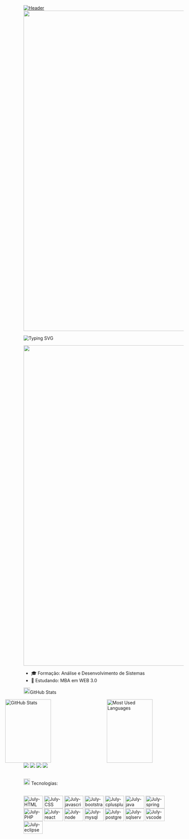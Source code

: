 <a href="https://github.com/julyellens-w5i">
    <img src="https://raw.githubusercontent.com/joaopauloaramuni/joaopauloaramuni/main/img/header_aramuni.png" alt="Header" />
</a>

<!-- linha gradiente -->
<img src="https://user-images.githubusercontent.com/74038190/212284115-f47cd8ff-2ffb-4b04-b5bf-4d1c14c0247f.gif" width="1010">

<!--Hello my namee is-->
![Typing SVG](https://readme-typing-svg.herokuapp.com/?color=6e23de&size=45&center=true&vCenter=true&width=1000&lines=Olá,+Meu+nome+é+Julyellen+Santos!;Eu+sou+Desenvolvedora+de+Sistemas;+Seja+bem+vindo(a)!;)

<!-- linha gradiente -->
<img src="https://user-images.githubusercontent.com/74038190/212284115-f47cd8ff-2ffb-4b04-b5bf-4d1c14c0247f.gif" width="1010">

- 🎓 Formação: Análise e Desenvolvimento de Sistemas
- 🌱 Estudando: MBA em WEB 3.0

<!--git stats-->
<img height="20" alt="GIF" src="https://github.com/joaopauloaramuni/joaopauloaramuni/blob/main/img/graphic.gif?raw=true"/>GitHub Stats

<div style="display: flex; justify-content: center; align-items: flex-start; gap: 20px;">
  <img src="https://github-readme-stats.vercel.app/api?username=julyellens-w5i&count_private=true&show_icons=true&theme=midnight-purple" alt="GitHub Stats" style="width: 48%; min-width: 300px; height: 200px;">
  <img src="https://github-readme-stats.vercel.app/api/top-langs/?username=julyellens-w5i&count_private=true&layout=compact&theme=midnight-purple" alt="Most Used Languages" style="width: 48%; min-width: 300px; height: 200px;">
</div>

<!--imagens formas de contato-->
<div>
        <!--imagem instagram-->
        <a href="https://www.instagram.com/julyellens/"><img src="https://img.shields.io/badge/Instagram-E4405F?style=for-the-badge&logo=instagram&logoColor=white"></a>
        <!--imagem gmail-->
        <a href="https://mail.google.com/mail/u/0/?view=cm&fs=1&to=julyellensantos1818@gmail.com&su=&body="><img src="https://img.shields.io/badge/Gmail-D14836?style=for-the-badge&logo=gmail&logoColor=white"></a>
        <!--imagem linkedin-->
        <a href="https://www.linkedin.com/in/julyellens/" target="_blank"><img src="https://img.shields.io/badge/-LinkedIn-%230077B5?style=for-the-badge&logo=linkedin&logoColor=white" target="_blank"></a>
        <!--imagem linkedin-->
        <a href="https://wa.me/5571996379531"><img src="https://img.shields.io/badge/WhatsApp-25D366?style=for-the-badge&logo=whatsapp&logoColor=white"></a>
        <br><br>
</div>

<!--Linguagens e ferramentas-->
<img height="20" alt="GIF" src="https://github.com/joaopauloaramuni/joaopauloaramuni/blob/main/img/skills.gif?raw=true"/>&nbsp;Tecnologias:
<div style="display: inline_block"><br> 
        <img align="center" alt="July-HTML" height="40" width="60" src="https://cdn.jsdelivr.net/gh/devicons/devicon@latest/icons/html5/html5-original.svg" />
        <img align="center" alt="July-CSS" height="40" width="60" src="https://cdn.jsdelivr.net/gh/devicons/devicon@latest/icons/css3/css3-original.svg" />
        <img align="center" alt="July-javascript" height="40" width="60" src="https://cdn.jsdelivr.net/gh/devicons/devicon@latest/icons/javascript/javascript-plain.svg" />
        <img align="center" alt="July-bootstrap" height="40" width="60" src="https://cdn.jsdelivr.net/gh/devicons/devicon@latest/icons/bootstrap/bootstrap-original-wordmark.svg" />
        <img align="center" alt="July-cplusplus" height="40" width="60" src="https://cdn.jsdelivr.net/gh/devicons/devicon@latest/icons/cplusplus/cplusplus-original.svg" />
        <img align="center" alt="July-java" height="40" width="60" src="https://cdn.jsdelivr.net/gh/devicons/devicon@latest/icons/java/java-original-wordmark.svg" />
        <img align="center" alt="July-spring" height="40" width="60" src="https://cdn.jsdelivr.net/gh/devicons/devicon@latest/icons/spring/spring-original-wordmark.svg" />
        <img align="center" alt="July-PHP" height="40" width="60" src="https://cdn.jsdelivr.net/gh/devicons/devicon@latest/icons/php/php-original.svg" />
        <img align="center" alt="July-react" height="40" width="60" src="https://cdn.jsdelivr.net/gh/devicons/devicon@latest/icons/react/react-original-wordmark.svg" />
        <img align="center" alt="July-node" height="40" width="60" src="https://cdn.jsdelivr.net/gh/devicons/devicon@latest/icons/nodejs/nodejs-plain-wordmark.svg" />
        <img align="center" alt="July-mysql" height="40" width="60" src="https://cdn.jsdelivr.net/gh/devicons/devicon@latest/icons/mysql/mysql-original-wordmark.svg" />
        <img align="center" alt="July-postgres" height="40" width="60" src="https://cdn.jsdelivr.net/gh/devicons/devicon@latest/icons/postgresql/postgresql-plain-wordmark.svg" />
        <img align="center" alt="July-sqlserver" height="40" width="60" src="https://cdn.jsdelivr.net/gh/devicons/devicon@latest/icons/microsoftsqlserver/microsoftsqlserver-plain-wordmark.svg" />
        <img align="center" alt="July-vscode" height="40" width="60" src="https://cdn.jsdelivr.net/gh/devicons/devicon@latest/icons/vscode/vscode-original-wordmark.svg" />
        <img align="center" alt="July-eclipse" height="40" width="60" src="https://cdn.jsdelivr.net/gh/devicons/devicon@latest/icons/eclipse/eclipse-original.svg" />
</div> 
<br><br>
